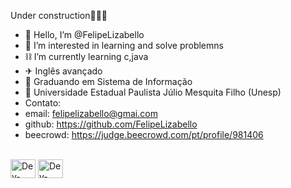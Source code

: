 Under construction🚧👷‍♂️
- 👋 Hello, I’m @FelipeLizabello
- 👀 I’m interested in learning and solve problemns
- ⛓ I’m currently learning c,java
- ✈ Inglês avançado
- 📖 Graduando em Sistema de Informação
- 🏫 Universidade Estadual Paulista Júlio Mesquita Filho (Unesp)
- Contato:
- email: felipelizabello@gmai.com
- github: https://github.com/FelipeLizabello
- beecrowd: https://judge.beecrowd.com/pt/profile/981406 

<div style="display: inline_block"><br>
<img align="center" alt="Dev-CSS" height="30" width="40" src="https://cdn.jsdelivr.net/gh/devicons/devicon@latest/icons/java/java-original.svg">
<img align="center" alt="Dev-CSS" height="30" width="40" src="https://cdn.jsdelivr.net/gh/devicons/devicon@latest/icons/c/c-original.svg">

  </div>
